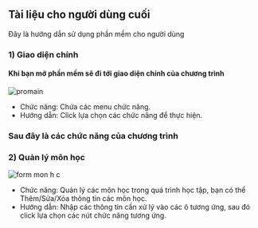 ## Tài liệu cho người dùng cuối

Đây là hướng dẫn sử dụng phần mềm cho người dùng

### 1) Giao diện chính
#### Khi bạn mở phần mềm sẽ đi tới giao diện chính của chương trình
![promain](https://user-images.githubusercontent.com/27407242/28236322-93654f9a-694d-11e7-8fec-37c9de4a5cd3.JPG)
* Chức năng: Chứa các menu chức năng. 
* Hướng dẫn: Click lựa chọn các chức năng để thực hiện.
### Sau đây là các chức năng của chương trình
### 2) Quản lý môn học
![form mon h c](https://user-images.githubusercontent.com/27407242/28236404-e0fbda9c-694f-11e7-8c3b-f3d8def3b128.JPG)
* Chức năng: Quản lý các môn học trong quá trình học tập, bạn có thể Thêm/Sửa/Xóa thông tin các môn học.
* Hướng dẫn: Nhập các thông tin cần xử lý vào các ô tương ứng, sau đó click lựa chọn các nút chức năng tương ứng.
